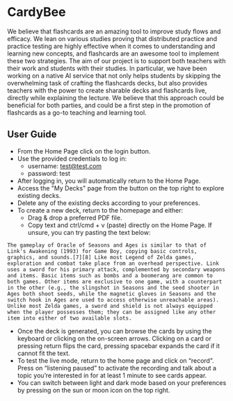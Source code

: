 # CardyBee
We believe that flashcards are an amazing tool to improve study flows and efficacy. We lean on various studies proving that distributed practice and practice testing are highly effective when it comes to understanding and learning new concepts, and flashcards are an awesome tool to implement these two strategies. The aim of our project is to support both teachers with their work and students with their studies. In particular, we have been working on a native AI service that not only helps students by skipping the overwhelming task of crafting the flashcards decks, but also provides teachers with the power to create sharable decks and flashcards live, directly while explaining the lecture. We believe that this approach could be beneficial for both parties, and could be a first step in the promotion of flashcards as a go-to teaching and learning tool.

## User Guide
* From the Home Page click on the login button.
* Use the provided credentials to log in:
  * username: test@test.com
  * password: test
* After logging in, you will automatically return to the Home Page.
* Access the "My Decks" page from the button on the top right to explore existing decks.
* Delete any of the existing decks according to your preferences.
* To create a new deck, return to the homepage and either:
  * Drag & drop a preferred PDF file.
  * Copy text and ctrl/cmd + v (paste) directly on the Home Page.
If unsure, you can try pasting the text below:
```
The gameplay of Oracle of Seasons and Ages is similar to that of Link's Awakening (1993) for Game Boy, copying basic controls, graphics, and sounds.[7][8] Like most Legend of Zelda games, exploration and combat take place from an overhead perspective. Link uses a sword for his primary attack, complemented by secondary weapons and items. Basic items such as bombs and a boomerang are common to both games. Other items are exclusive to one game, with a counterpart in the other (e.g., the slingshot in Seasons and the seed shooter in Ages both shoot seeds, while the magnetic gloves in Seasons and the switch hook in Ages are used to access otherwise unreachable areas). Unlike most Zelda games, a sword and shield is not always equipped when the player possesses them; they can be assigned like any other item into either of two available slots.
```
* Once the deck is generated, you can browse the cards by using the keyboard or clicking on the on-screen arrows. Clicking on a card or pressing return flips the card, pressing spacebar expands the card if it cannot fit the text.
* To test the live mode, return to the home page and click on “record”. Press on “listening paused” to activate the recording and talk about a topic you’re interested in for at least 1 minute to see cards appear.
* You can switch between light and dark mode based on your preferences by pressing on the sun or moon icon on the top right.
